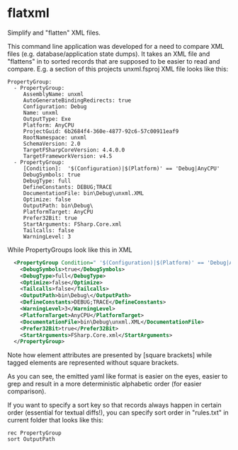 # flatxml
Simplify and "flatten" XML files.

This command line application was developed for a need to compare XML files (e.g. database/application state dumps). It takes an XML file and "flattens" in to sorted records that are supposed to be easier to read and compare. E.g. a section of this projects unxml.fsproj XML file looks like this:

```
PropertyGroup:
  - PropertyGroup:
     AssemblyName: unxml
     AutoGenerateBindingRedirects: true
     Configuration: Debug
     Name: unxml
     OutputType: Exe
     Platform: AnyCPU
     ProjectGuid: 6b2684f4-360e-4877-92c6-57c00911eaf9
     RootNamespace: unxml
     SchemaVersion: 2.0
     TargetFSharpCoreVersion: 4.4.0.0
     TargetFrameworkVersion: v4.5
  - PropertyGroup:
     [Condition]:  '$(Configuration)|$(Platform)' == 'Debug|AnyCPU'
     DebugSymbols: true
     DebugType: full
     DefineConstants: DEBUG;TRACE
     DocumentationFile: bin\Debug\unxml.XML
     Optimize: false
     OutputPath: bin\Debug\
     PlatformTarget: AnyCPU
     Prefer32Bit: true
     StartArguments: FSharp.Core.xml
     Tailcalls: false
     WarningLevel: 3
```

While PropertyGroups look like this in XML

```xml
  <PropertyGroup Condition=" '$(Configuration)|$(Platform)' == 'Debug|AnyCPU' ">
    <DebugSymbols>true</DebugSymbols>
    <DebugType>full</DebugType>
    <Optimize>false</Optimize>
    <Tailcalls>false</Tailcalls>
    <OutputPath>bin\Debug\</OutputPath>
    <DefineConstants>DEBUG;TRACE</DefineConstants>
    <WarningLevel>3</WarningLevel>
    <PlatformTarget>AnyCPU</PlatformTarget>
    <DocumentationFile>bin\Debug\unxml.XML</DocumentationFile>
    <Prefer32Bit>true</Prefer32Bit>
    <StartArguments>FSharp.Core.xml</StartArguments>
  </PropertyGroup>

```

Note how element attributes are presented by [square brackets] while tagged elements are represented without square brackets.

As you can see, the emitted yaml like format is easier on the eyes, easier to grep and result in a more deterministic alphabetic order (for easier comparison).

If you want to specify a sort key so that records always happen in certain order (essential for textual diffs!), you can specify sort order in "rules.txt" in current folder that looks like this:

```
rec PropertyGroup
sort OutputPath
```
